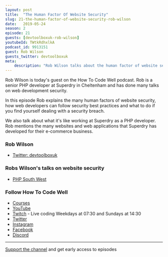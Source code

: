 ```yaml
---
layout: post
title:  "The Human Factor Of Website Security"
slug: 21-the-human-factor-of-website-security-rob-wilson
date:   2019-05-24
season: 2
episode: 21
guests: [devtoolboxuk-rob-wilson]
youtubeId: TWtkRdhxlkA
podcast_id: 9913151
guest: Rob Wilson
guests_twitter: devtoolboxuk
meta:
    description: "Rob Wilson talks about the human factor of website security on the How To Code Well podcast"
---
```


Rob Wilson is today's guest on the How To Code Well podcast. Rob is a senior PHP developer at Superdry in Cheltenham and has done many talks on web development security.

In this episode Rob explains the many human factors of website security, how web developers can follow security best practices and what to do if you find yourself dealing with a security breach.

We also talk about what it's like working at Superdry as a PHP developer. Rob mentions the many websites and web applications that Superdry has developed for their e-commerce business.
### Rob Wilson
- [Twitter: devtoolboxuk](https://twitter.com/devtoolboxuk) 

### Robs Wilson's talks on website security
- [PHP South West](https://youtu.be/4c-c8qUWve8) 

### Follow How To Code Well
- [Courses](http://howtocodewell.net)
- [YouTube](http://youtube.com/howtocodewell)
- [Twitch](http://twitch.tv/howtocodewell) - Live coding Weekdays at 07:30 and Sundays at 14:30
- [Twitter](https://twitter.com/howtocodewell)
- [Instagram](http://instagram.com/howtocodewell/)
- [Facebook](http://facebook.com/howtocodewell/)
- [Discord](http://howtocodewell.net/discord)

-------------------------------

[Support the channel](https://www.patreon.com/howToCodeWell) and get early access to episodes

